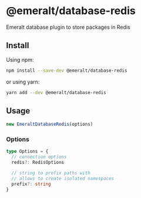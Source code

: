 # @emeralt/database-redis
Emeralt database plugin to store packages in Redis

## Install

Using npm:
```sh
npm install --save-dev @emeralt/database-redis
```

or using yarn:
```sh
yarn add --dev @emeralt/database-redis
```

## Usage

```ts
new EmeraltDatabaseRedis(options)
```

### Options

```ts
type Options = {
  // connection options
  redis?: RedisOptions

  // string to prefix paths with
  // allows to create isolated namespaces
  prefix?: string
}
```
